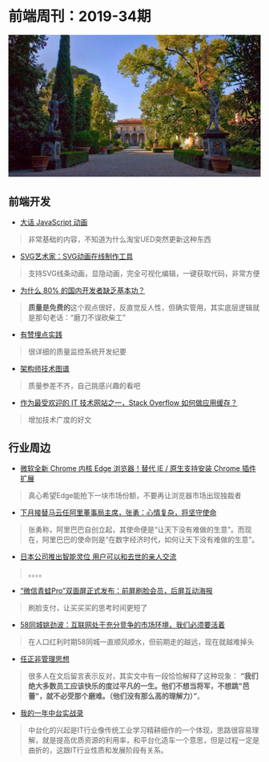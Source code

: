 # 前端周刊：2019-34期

[![](/img/bing/20190828.png)](https://cn.bing.com/search?q=科尼西宫的花园)

## 前端开发

- [大话 JavaScript 动画](https://fed.taobao.org/blog/2019/06/05/js-animation-base/)

> 非常基础的内容，不知道为什么淘宝UED突然更新这种东西

- [SVG艺术家：SVG动画在线制作工具](https://svgartista.net/)

> 支持SVG线条动画，显隐动画，完全可视化编辑，一键获取代码，非常方便

- [为什么 80% 的国内开发者缺乏基本功？](https://www.infoq.cn/article/QjDuMC2jewB7Gcv16_Df)

> **质量是免费的**这个观点很好，反直觉反人性，但确实管用，其实底层逻辑就是那句老话：“磨刀不误砍柴工”

- [有赞埋点实践](https://mp.weixin.qq.com/s/g5NRLfIqZZBUvIVECkg-Tg)

> 很详细的质量监控系统开发纪要

- [架构师技术图谱](https://github.com/toutiaoio/awesome-architecture)

> 质量参差不齐，自己挑感兴趣的看吧

- [作为最受欢迎的 IT 技术网站之一，Stack Overflow 如何做应用缓存？](https://www.infoq.cn/article/F6RC3LB2QtqN-IppZoQc)

> 增加技术广度的好文

## 行业周边

- [微软全新 Chrome 内核 Edge 浏览器！替代 IE / 原生支持安装 Chrome 插件扩展](https://www.iplaysoft.com/microsoft-edge.html)

> 真心希望Edge能抢下一块市场份额，不要再让浏览器市场出现独裁者

- [下月接替马云任阿里董事局主席，张勇：心情复杂，将坚守使命](https://www.tmtpost.com/nictation/4141796.html)

> 张勇称，阿里巴巴自创立起，其使命便是“让天下没有难做的生意”。而现在，阿里巴巴的使命则是“在数字经济时代，如何让天下没有难做的生意”。

- [日本公司推出智能灵位 用户可以和去世的亲人交流](https://tech.sina.com.cn/elec/znjj/new/2019-08-27/doc-ihytcern3718589.shtml)

> 。。。。

- [“微信青蛙Pro”双面屏正式发布：前屏刷脸会员，后屏互动海报](https://tech.qq.com/a/20190826/007832.htm)

> 刷脸支付，让买买买的思考时间更短了

- [58同城姚劲波：互联网处于充分竞争的市场环境，我们必须要活着](https://www.tmtpost.com/4141094.html)

> 在人口红利时期58同城一直顺风顺水，但前期走的越远，现在就越难掉头

- [任正非管理思想](http://www.ruanyifeng.com/blog/2019/08/ren-zhengfei.html)

> 很多人在文后留言表示反对，其实文中有一段恰恰解释了这种现象：
**“我们绝大多数员工应该快乐的度过平凡的一生。他们不想当将军，不想跳"芭蕾"，就不必受那个磨难。（他们没有那么高的理解力）”**。

- [我的一年中台实战录](https://www.infoq.cn/article/MuLrqbz8-VW1APqiAjxv)

> 中台化的兴起是IT行业像传统工业学习精耕细作的一个体现，思路很容易理解，就是提高优质资源的利用率，和平台化造车一个意思，但是过程一定是曲折的，这跟IT行业性质和发展阶段有关系。
